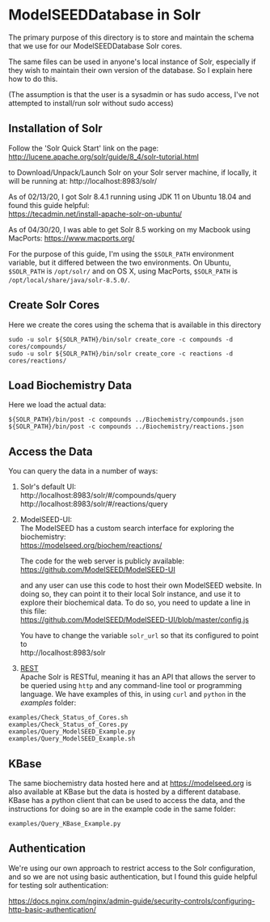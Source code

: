# ModelSEEDDatabase in Solr

The primary purpose of this directory is to store and maintain the
schema that we use for our ModelSEEDDatabase Solr cores.

The same files can be used in anyone's local instance of Solr,
especially if they wish to maintain their own version of the
database. So I explain here how to do this.

(The assumption is that the user is a sysadmin or has sudo access,
I've not attempted to install/run solr without sudo access)

## Installation of Solr

Follow the 'Solr Quick Start' link on the page:  
http://lucene.apache.org/solr/guide/8_4/solr-tutorial.html

to Download/Unpack/Launch Solr on your Solr server machine, if
locally, it will be running at:  http://localhost:8983/solr/

As of 02/13/20, I got Solr 8.4.1 running using JDK 11 on Ubuntu 18.04
and found this guide helpful:  
https://tecadmin.net/install-apache-solr-on-ubuntu/

As of 04/30/20, I was able to get Solr 8.5 working on my Macbook using
MacPorts:  https://www.macports.org/

For the purpose of this guide, I'm using the `$SOLR_PATH` environment
variable, but it differed between the two environments. On Ubuntu,
`$SOLR_PATH` is `/opt/solr/` and on OS X, using MacPorts, `$SOLR_PATH`
is `/opt/local/share/java/solr-8.5.0/`.

## Create Solr Cores

Here we create the cores using the schema that is available in this directory

```
sudo -u solr ${SOLR_PATH}/bin/solr create_core -c compounds -d cores/compounds/
sudo -u solr ${SOLR_PATH}/bin/solr create_core -c reactions -d cores/reactions/
```

## Load Biochemistry Data

Here we load the actual data:

```
${SOLR_PATH}/bin/post -c compounds ../Biochemistry/compounds.json
${SOLR_PATH}/bin/post -c compounds ../Biochemistry/reactions.json
```

## Access the Data

You can query the data in a number of ways:

1. Solr's default UI:  
http://localhost:8983/solr/#/compounds/query  
http://localhost:8983/solr/#/reactions/query

2. ModelSEED-UI:  
The ModelSEED has a custom search interface for exploring the
biochemistry:  
https://modelseed.org/biochem/reactions/<p>The code
for the web server is publicly available:  
https://github.com/ModelSEED/ModelSEED-UI</p><p>and any user can use
this code to host their own ModelSEED website. In doing so, they can
point it to their local Solr instance, and use it to explore their
biochemical data. To do so, you need to update a line in this file:  
https://github.com/ModelSEED/ModelSEED-UI/blob/master/config.js</p><p>You
have to change the variable `solr_url` so that its configured to point
to  
http://localhost:8983/solr</p>

3. <a href="https://en.wikipedia.org/wiki/Representational_state_transfer">REST</a>  
Apache Solr is RESTful, meaning it has an API that allows the server
to be queried using `http` and any command-line tool or programming
language. We have examples of this, in using `curl` and `python`
in the _examples_ folder:  
```
examples/Check_Status_of_Cores.sh
examples/Check_Status_of_Cores.py
examples/Query_ModelSEED_Example.py
examples/Query_ModelSEED_Example.sh
```

## KBase

The same biochemistry data hosted here and at https://modelseed.org is
also available at KBase but the data is hosted by a different
database. KBase has a python client that can be used to access the
data, and the instructions for doing so are in the example code in the same folder:

```
examples/Query_KBase_Example.py
```

## Authentication

We're using our own approach to restrict access to the Solr
configuration, and so we are not using basic authentication, but I
found this guide helpful for testing solr authentication:

https://docs.nginx.com/nginx/admin-guide/security-controls/configuring-http-basic-authentication/
